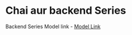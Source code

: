 # Chai aur backend Series

Backend Series Model link - [Model Link](https://app.eraser.io/workspace/YkHFDfNHMKwPYPQzfpar)